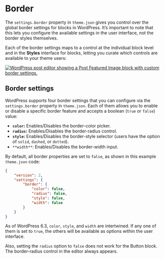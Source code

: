 # Border

The `settings.border` property in `theme.json` gives you control over the global border settings for blocks in WordPress. It’s important to note that this lets you configure the available settings in the user interface, not the border styles themselves.

Each of the border settings maps to a control at the individual block level and in the **Styles** interface for blocks, letting you curate which controls are available to your theme users:

[![WordPress post editor showing a Post Featured Image block with custom border settings.](https://i0.wp.com/developer.wordpress.org/files/2023/10/border-settings.jpg?resize=2048%2C1066&ssl=1)](https://i0.wp.com/developer.wordpress.org/files/2023/10/border-settings.jpg?ssl=1)

## Border settings

WordPress supports four border settings that you can configure via the `settings.border` property in `theme.json`. Each of them allows you to enable or disable a specific border feature and accepts a boolean (`true` or `false`) value:

*   **`color`:** Enables/Disables the border-color picker.
*   **`radius`:** Enables/Disables the border-radius control.
*   **`style`:** Enables/Disables the border-style selector (users have the option of `solid`, `dashed`, or `dotted`).
*   `**width**`: Enables/Disables the border-width input.

By default, all border properties are set to `false`, as shown in this example `theme.json` code:

```json
{
	"version": 2,
	"settings": {
		"border": {
			"color": false,
			"radius": false,
			"style": false,
			"width": false
		}
	}
}
```

As of WordPress 6.3, `color`, `style`, and `width` are intertwined. If any one of them is set to `true`, the others will be available as options within the user interface.

Also, setting the `radius` option to `false` does not work for the Button block. The border-radius control in the editor always appears.